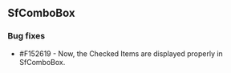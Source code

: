 ## SfComboBox

### Bug fixes

* \#F152619 - Now, the Checked Items are displayed properly in SfComboBox.